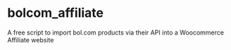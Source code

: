 # bolcom_affiliate
A free script to import bol.com products via their API into a Woocommerce Affiliate website
